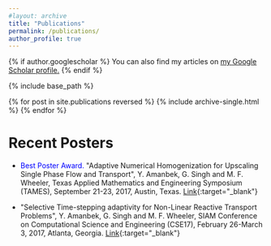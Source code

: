 ```yaml
---
#layout: archive
title: "Publications"
permalink: /publications/
author_profile: true
---
```


{% if author.googlescholar %}
  You can also find my articles on <u><a href="{{author.googlescholar}}">my Google Scholar profile</a>.</u>
{% endif %}

{% include base_path %}

{% for post in site.publications reversed %}
  {% include archive-single.html %}
{% endfor %}

Recent Posters
====
* <span style="color:blue"> Best Poster Award. </span> "Adaptive Numerical Homogenization for Upscaling Single Phase Flow and
Transport", Y. Amanbek, G. Singh and M. F. Wheeler, Texas Applied Mathematics
and Engineering Symposium (TAMES), September 21-23, 2017, Austin, Texas. [Link](https://figshare.com/articles/Adaptive_Numerical_Homogenization_for_Upscaling_Single_Phase_Flow_Transport/5414203){:target="_blank"}

* "Selective Time-stepping adaptivity for Non-Linear Reactive Transport Problems",
Y. Amanbek, G. Singh and M. F. Wheeler, SIAM Conference on Computational
Science and Engineering (CSE17), February 26-March 3, 2017, Atlanta, Georgia. [Link](https://figshare.com/articles/poster_siam_cse17_adaptive_time_print_version_pdf/4702549){:target="_blank"}
